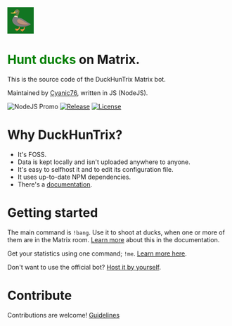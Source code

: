 <img src="src/assets/dh.png" width="60">

# <span style="color: green;">Hunt ducks</span> on Matrix.

This is the source code of the DuckHunTrix Matrix bot.

Maintained by [Cyanic76](https://cyanic.me), written in JS (NodeJS).

![NodeJS Promo](https://img.shields.io/badge/-20-339933?style=flat&logo=javascript&logoColor=white&label=NodeJS%20version)
[![Release](https://img.shields.io/badge/-0.0.5-ff6666?style=flat&label=Beta%20Release)](https://codeberg.org/DuckHunt/DuckHunTrix/tags)
[![License](https://img.shields.io/badge/-OSL%203.0-333333?style=flat&label=License)](https://codeberg.org/DuckHunt/DuckHunTrix/src/branch/main/LICENSE.md)

# Why DuckHunTrix?

- It's FOSS.
- Data is kept locally and isn't uploaded anywhere to anyone.
- It's easy to selfhost it and to edit its configuration file.
- It uses up-to-date NPM dependencies.
- There's a [documentation](https://cyanic76.gitbook.io/duckhuntrix).

# Getting started

The main command is `!bang`. Use it to shoot at ducks, when one or more of them are in the Matrix room. [Learn more](https://cyanic76.gitbook.io/duckhuntrix/features/getting-started) about this in the documentation.

Get your statistics using one command; `!me`. [Learn more here](cyanic76.gitbook.io/duckhuntrix/features/commands#me).

Don't want to use the official bot? [Host it by yourself](https://cyanic76.gitbook.io/duckhuntrix/admin/selfhost).

# Contribute

Contributions are welcome!
[Guidelines](https://cyanic76.gitbook.io/duckhuntrix/contributing)

